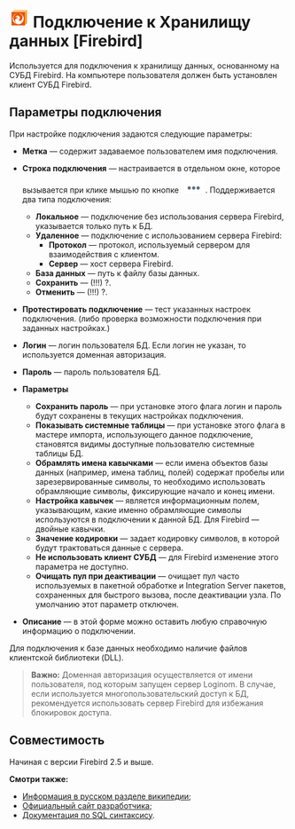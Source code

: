 # ![wh-firebird](../../../images/icons/data-sources/wh-firebird_default.svg) Подключение к Хранилищу данных [Firebird]

Используется для подключения к хранилищу данных, основанному на СУБД Firebird. На компьютере пользователя должен быть установлен клиент СУБД Firebird.

## Параметры подключения

При настройке подключения задаются следующие параметры:

* **Метка** — содержит задаваемое пользователем имя подключения.
* **Строка подключения** — настраивается в отдельном окне, которое вызывается при клике мышью по кнопке ![уточнить](../../../images/extjs-theme/form/open-trigger/open-trigger_default.svg). Поддерживается два типа подключения:
  * **Локальное** — подключение без использования сервера Firebird, указывается только путь к БД.
  * **Удаленное** — подключение с использованием сервера Firebird:
    * **Протокол** — протокол, используемый сервером для взаимодействия с клиентом.
    * **Сервер** — хост сервера Firebird.
  * **База данных** — путь к файлу базы данных.
  * **Сохранить** — (!!!) ?.
  * **Отменить** — (!!!) ?.
* **Протестировать подключение** — тест указанных настроек подключения. (либо проверка возможности подключения при заданных настройках.)
* **Логин** — логин пользователя БД. Если логин не указан, то используется доменная авторизация.
* **Пароль** — пароль пользователя БД.

* **Параметры**
  * **Сохранить пароль** — при установке этого флага логин и пароль будут сохранены в текущих настройках подключения.
  * **Показывать системные таблицы** — при установке этого флага в мастере импорта, использующего данное подключение, становятся видимы доступные пользователю системные таблицы БД.
  * **Обрамлять имена кавычками** — если имена объектов базы данных (например, имена таблиц, полей) содержат пробелы или зарезервированные символы, то необходимо использовать обрамляющие символы, фиксирующие начало и конец имени.
  * **Настройка кавычек** — является информационным полем, указывающим, какие именно обрамляющие символы используются в подключении к данной БД. Для Firebird — двойные кавычки.
  * **Значение кодировки** — задает кодировку символов, в которой будут трактоваться данные с сервера.
  * **Не использовать клиент СУБД** —  для Firebird изменение этого параметра не доступно.
  * **Очищать пул при деактивации** — очищает пул часто используемых в пакетной обработке и Integration Server пакетов, сохраненных для быстрого вызова, после деактивации узла. По умолчанию этот параметр отключен.

* **Описание** — в этой форме можно оставить любую справочную информацию о подключении.

Для подключения ​к базе данных необходимо наличие файлов клиентской библиотеки (DLL).

> **Важно:** Доменная авторизация осуществляется от имени пользователя, под которым запущен сервер Loginom. В случае, если используется многопользовательский доступ к БД, рекомендуется использовать сервер Firebird для избежания блокировок доступа.

## Совместимость

Начиная с версии Firebird 2.5 и выше.

**Смотри также:**

* [Информация в русском разделе википедии](https://ru.wikipedia.org/wiki/Firebird);
* [Официальный сайт разработчика](https://firebirdsql.org/);
* [Документация по SQL синтаксису](https://www.firebirdsql.org/file/documentation/reference_manuals/fblangref25-en/html/fblangref25-dml.html).

